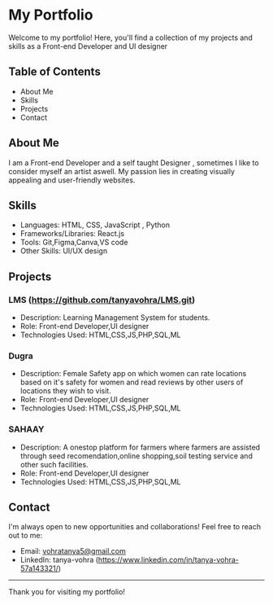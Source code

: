 # My Portfolio

Welcome to my portfolio! Here, you'll find a collection of my projects and skills as a Front-end Developer and UI designer

## Table of Contents
- About Me
- Skills
- Projects
- Contact

## About Me
I am a Front-end Developer and a self taught Designer , sometimes I like to consider myself an artist aswell. My passion lies in creating visually appealing and user-friendly websites.

## Skills
- Languages: HTML, CSS, JavaScript , Python
- Frameworks/Libraries: React.js
- Tools: Git,Figma,Canva,VS code
- Other Skills: UI/UX design

## Projects

### LMS (https://github.com/tanyavohra/LMS.git)
- Description: Learning Management System for students.
- Role: Front-end Developer,UI designer
- Technologies Used: HTML,CSS,JS,PHP,SQL,ML
  
### Dugra
- Description: Female Safety app on which women can rate locations based on it's safety for women and read reviews by other users of locations they wish to visit.
- Role: Front-end Developer,UI designer
- Technologies Used: HTML,CSS,JS,PHP,SQL,ML

### SAHAAY
- Description: A onestop platform for farmers where farmers are assisted through seed recomendation,online shopping,soil testing service and other such facilities.
- Role: Front-end Developer,UI designer
- Technologies Used: HTML,CSS,JS,PHP,SQL,ML

## Contact
I'm always open to new opportunities and collaborations! Feel free to reach out to me:
- Email: vohratanya5@gmail.com
- LinkedIn: tanya-vohra (https://www.linkedin.com/in/tanya-vohra-57a143321/)


---

Thank you for visiting my portfolio!
